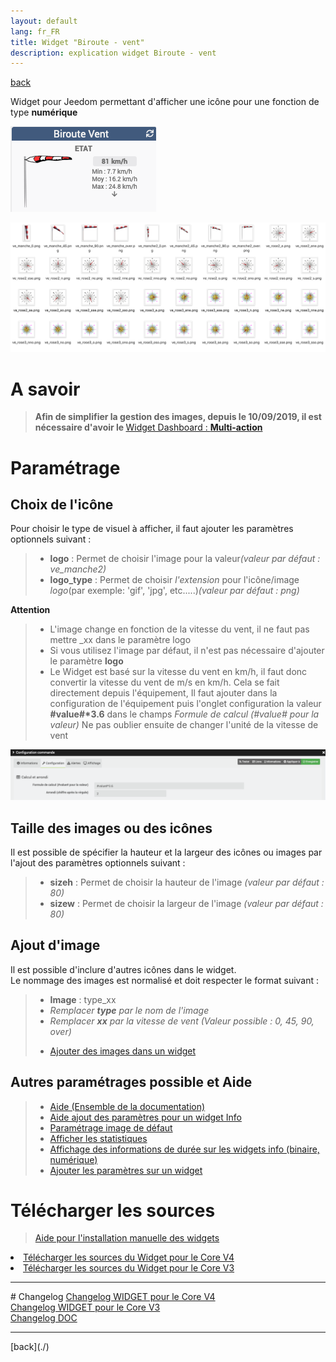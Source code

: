 ```yaml
---
layout: default
lang: fr_FR
title: Widget "Biroute - vent"
description: explication widget Biroute - vent
---
```

[back](./)

Widget pour Jeedom permettant d'afficher une icône pour une fonction de type <b>numérique</b>
<p><img src="../img/exemple/d/biroute.png" alt="Resultat" /></p>

<p><img src="../img/visuel/vent.png" alt="Visuels" /></p>

# A savoir
<blockquote>
<b>Afin de simplifier la gestion des images, depuis le 10/09/2019, il est nécessaire d'avoir le </b><a href="WIDGET_d_Multi_action_Defaut">Widget Dashboard : <b>Multi-action</b></a>
</blockquote>

# Paramétrage
## Choix de l'icône

Pour choisir le type de visuel à afficher, il faut ajouter les paramètres optionnels suivant :
<blockquote>
    <ul>
        <li><b>logo</b> : Permet de choisir l'image pour la valeur<i>(valeur par défaut : ve_manche2)</i></li>
        <li><b>logo_type</b> : Permet de choisir <i>l'extension</i> pour l'icône/image <i>logo</i>(par exemple: 'gif', 'jpg', etc.....)<i>(valeur par défaut : png)</i></li>
    </ul>
</blockquote>

<b>Attention</b>
<blockquote>
    <ul>
        <li>L'image change en fonction de la vitesse du vent, il ne faut pas mettre _xx dans le paramètre logo</li>
        <li>Si vous utilisez l'image par défaut, il n'est pas nécessaire d'ajouter le paramètre <b>logo</b></li>
        <li>Le Widget est basé sur la vitesse du vent en km/h, il faut donc convertir la vitesse du vent de m/s en km/h. Cela se fait directement depuis l'équipement, Il faut ajouter dans la configuration de l'équipement puis l'onglet configuration la valeur <b>#value#*3.6</b> dans le champs <i>Formule de calcul (#value# pour la valeur)</i> Ne pas oublier ensuite de changer l'unité de la vitesse de vent</li>
    </ul>
</blockquote>

<p><img src="../img/exemple/d/biroute_1.png" alt="Resultat" /></p>

## Taille des images ou des icônes


Il est possible de spécifier la hauteur et la largeur des icônes ou images par l'ajout des paramètres optionnels suivant :
<blockquote>
    <ul>
        <li><b>sizeh</b> : Permet de choisir la hauteur de l'image <i>(valeur par défaut : 80)</i></li>
        <li><b>sizew</b> : Permet de choisir la largeur de l'image <i>(valeur par défaut : 80)</i></li>
    </ul>
</blockquote>

## Ajout d'image
Il est possible d'inclure d'autres icônes dans le widget.<br/>
Le nommage des images est normalisé et doit respecter le format suivant :
<blockquote>
    <ul>
        <li><b>Image</b> : type_xx</li>
        <li><i>Remplacer <b>type</b> par le nom de l'image</i></li>
        <li><i>Remplacer <b>xx</b> par la vitesse de vent (Valeur possible : 0, 45, 90, over)</i></li>
    </ul>
    <ul>
        <li><a href="{{site.baseurl}}/help/{{page.lang}}/add_img">Ajouter des images dans un widget</a></li>
    </ul>
</blockquote>

## Autres paramétrages possible et Aide
<blockquote>
    <ul>
        <li><a href="{{site.baseurl}}/help/{{page.lang}}/">Aide (Ensemble de la documentation)</a></li>
        <li><a href="{{site.baseurl}}/help/{{page.lang}}/config_info">Aide ajout des paramètres pour un widget Info</a></li>
        <li><a href="{{site.baseurl}}/help/{{page.lang}}/error">Paramétrage image de défaut</a></li>
        <li><a href="{{site.baseurl}}/help/{{page.lang}}/stats">Afficher les statistiques</a></li>
        <li><a href="{{site.baseurl}}/help/{{page.lang}}/stats_temps">Affichage des informations de durée sur les widgets info (binaire, numérique)</a></li>
        <li><a href="{{site.baseurl}}/help/{{page.lang}}/para">Ajouter les paramètres sur un widget</a></li>
    </ul>
</blockquote>

# Télécharger les sources
><a href="{{site.baseurl}}/help/{{page.lang}}/install_manu">Aide pour l'installation manuelle des widgets</a>

<li><a href="https://github.com/JEALG/JEEDOM-Biroute_vent/tree/masterv4">Télécharger les sources du Widget pour le Core V4</a></li>
<li><a href="https://github.com/JEALG/JEEDOM-Biroute_vent/tree/master">Télécharger les sources du Widget pour le Core V3</a></li>

<hr />
# Changelog
<a href="https://github.com/JEALG/JEEDOM-Biroute_vent/commits/masterv4">Changelog WIDGET pour le Core V4</a><br/>
<a href="https://github.com/JEALG/JEEDOM-Biroute_vent/commits/master">Changelog WIDGET pour le Core V3</a><br/>
<a href="https://github.com/JEALG/JEEDOM-Widget_JAG-doc/commits/master">Changelog DOC</a>

<hr />
[back](./)